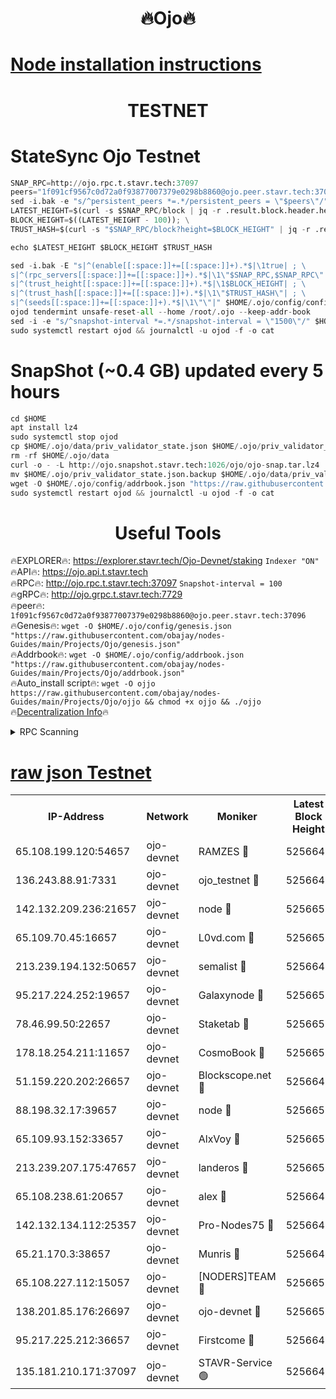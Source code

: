 <h1 align="center"> 🔥Ojo🔥</h1>

[Node installation instructions](https://github.com/obajay/nodes-Guides/tree/main/Projects/Ojo)
=

<h1 align="center"> TESTNET</h1>

# StateSync Ojo Testnet
```python
SNAP_RPC=http://ojo.rpc.t.stavr.tech:37097
peers="1f091cf9567c0d72a0f93877007379e0298b8860@ojo.peer.stavr.tech:37096"
sed -i.bak -e "s/^persistent_peers *=.*/persistent_peers = \"$peers\"/" $HOME/.ojo/config/config.toml
LATEST_HEIGHT=$(curl -s $SNAP_RPC/block | jq -r .result.block.header.height); \
BLOCK_HEIGHT=$((LATEST_HEIGHT - 100)); \
TRUST_HASH=$(curl -s "$SNAP_RPC/block?height=$BLOCK_HEIGHT" | jq -r .result.block_id.hash)

echo $LATEST_HEIGHT $BLOCK_HEIGHT $TRUST_HASH

sed -i.bak -E "s|^(enable[[:space:]]+=[[:space:]]+).*$|\1true| ; \
s|^(rpc_servers[[:space:]]+=[[:space:]]+).*$|\1\"$SNAP_RPC,$SNAP_RPC\"| ; \
s|^(trust_height[[:space:]]+=[[:space:]]+).*$|\1$BLOCK_HEIGHT| ; \
s|^(trust_hash[[:space:]]+=[[:space:]]+).*$|\1\"$TRUST_HASH\"| ; \
s|^(seeds[[:space:]]+=[[:space:]]+).*$|\1\"\"|" $HOME/.ojo/config/config.toml
ojod tendermint unsafe-reset-all --home /root/.ojo --keep-addr-book
sed -i -e "s/^snapshot-interval *=.*/snapshot-interval = \"1500\"/" $HOME/.ojo/config/app.toml
sudo systemctl restart ojod && journalctl -u ojod -f -o cat
```
# SnapShot (~0.4 GB) updated every 5 hours
```python
cd $HOME
apt install lz4
sudo systemctl stop ojod
cp $HOME/.ojo/data/priv_validator_state.json $HOME/.ojo/priv_validator_state.json.backup
rm -rf $HOME/.ojo/data
curl -o - -L http://ojo.snapshot.stavr.tech:1026/ojo/ojo-snap.tar.lz4 | lz4 -c -d - | tar -x -C $HOME/.ojo --strip-components 2
mv $HOME/.ojo/priv_validator_state.json.backup $HOME/.ojo/data/priv_validator_state.json
wget -O $HOME/.ojo/config/addrbook.json "https://raw.githubusercontent.com/obajay/nodes-Guides/main/Projects/Ojo/addrbook.json"
sudo systemctl restart ojod && journalctl -u ojod -f -o cat
```
 <h1 align="center"> Useful Tools</h1>

🔥EXPLORER🔥:        https://explorer.stavr.tech/Ojo-Devnet/staking        `Indexer "ON"` \
🔥API🔥:                     https://ojo.api.t.stavr.tech \
🔥RPC🔥:                    http://ojo.rpc.t.stavr.tech:37097              `Snapshot-interval = 100` \
🔥gRPC🔥:                  http://ojo.grpc.t.stavr.tech:7729 \
🔥peer🔥:                   `1f091cf9567c0d72a0f93877007379e0298b8860@ojo.peer.stavr.tech:37096` \
🔥Genesis🔥:    ```wget -O $HOME/.ojo/config/genesis.json "https://raw.githubusercontent.com/obajay/nodes-Guides/main/Projects/Ojo/genesis.json"``` \
🔥Addrbook🔥:    ```wget -O $HOME/.ojo/config/addrbook.json "https://raw.githubusercontent.com/obajay/nodes-Guides/main/Projects/Ojo/addrbook.json"``` \
🔥Auto_install script🔥: ```wget -O ojjo https://raw.githubusercontent.com/obajay/nodes-Guides/main/Projects/Ojo/ojjo && chmod +x ojjo && ./ojjo``` \
🔥[Decentralization Info](https://github.com/obajay/StateSync-snapshots/tree/main/Projects/Ojo/Decentralization)🔥



<details>
<summary>RPC Scanning</summary>

<h2 align="center"> We scan nodes in real time every 4 hours. And we provide the final result of RPC endpoints.
We cannot influence the operation of these nodes in any way. </h2>


```python
If Voting Power is higher than 0 --> then the Node is a validator of the network and may be subject to attack and be a potential threat to the chain.
```
```python
We marked such validators with a red symbol
```

</details>

[raw json Testnet](https://rpc-check.ojot.stavr.tech/ojot/rpc-ojot-result.json)
=


<table><tr><th>IP-Address</th><th>Network</th><th>Moniker</th><th>Latest Block Height</th><th>Earliest Block Height</th><th>Catching Up</th><th>Tx Index</th><th>Voting Power</th><th>Scan Time</th></tr><tr><td>65.108.199.120:54657</td><td>ojo-devnet</td><td>RAMZES 🔴</td><td>5256648</td><td>306156</td><td>False</td><td>on</td><td>15420</td><td>2024-02-02T23:47:18.262751820UTC</td></tr><tr><td>136.243.88.91:7331</td><td>ojo-devnet</td><td>ojo_testnet 🔴</td><td>5256649</td><td>308845</td><td>False</td><td>on</td><td>1000</td><td>2024-02-02T23:47:24.541505320UTC</td></tr><tr><td>142.132.209.236:21657</td><td>ojo-devnet</td><td>node 🔴</td><td>5256652</td><td>350001</td><td>False</td><td>on</td><td>1999</td><td>2024-02-02T23:47:41.782837686UTC</td></tr><tr><td>65.109.70.45:16657</td><td>ojo-devnet</td><td>L0vd.com 🔴</td><td>5256653</td><td>695918</td><td>False</td><td>off</td><td>998</td><td>2024-02-02T23:47:48.204621723UTC</td></tr><tr><td>213.239.194.132:50657</td><td>ojo-devnet</td><td>semalist 🔴</td><td>5256648</td><td>3223522</td><td>False</td><td>on</td><td>21037</td><td>2024-02-02T23:47:18.535157858UTC</td></tr><tr><td>95.217.224.252:19657</td><td>ojo-devnet</td><td>Galaxynode 🔴</td><td>5256653</td><td>3685492</td><td>False</td><td>on</td><td>11888</td><td>2024-02-02T23:47:47.157367662UTC</td></tr><tr><td>78.46.99.50:22657</td><td>ojo-devnet</td><td>Staketab 🔴</td><td>5256653</td><td>4254801</td><td>False</td><td>on</td><td>1276</td><td>2024-02-02T23:47:48.465060135UTC</td></tr><tr><td>178.18.254.211:11657</td><td>ojo-devnet</td><td>CosmoBook 🔴</td><td>5256653</td><td>4392001</td><td>False</td><td>off</td><td>1047</td><td>2024-02-02T23:47:44.175398163UTC</td></tr><tr><td>51.159.220.202:26657</td><td>ojo-devnet</td><td>Blockscope.net 🔴</td><td>5256648</td><td>4425001</td><td>False</td><td>on</td><td>1814</td><td>2024-02-02T23:47:17.507640468UTC</td></tr><tr><td>88.198.32.17:39657</td><td>ojo-devnet</td><td>node 🔴</td><td>5256653</td><td>4710001</td><td>False</td><td>on</td><td>91841</td><td>2024-02-02T23:47:44.417163939UTC</td></tr><tr><td>65.109.93.152:33657</td><td>ojo-devnet</td><td>AlxVoy 🔴</td><td>5256652</td><td>4943001</td><td>False</td><td>on</td><td>4491415</td><td>2024-02-02T23:47:41.518289929UTC</td></tr><tr><td>213.239.207.175:47657</td><td>ojo-devnet</td><td>landeros 🔴</td><td>5256651</td><td>4967924</td><td>False</td><td>off</td><td>11083</td><td>2024-02-02T23:47:35.053748966UTC</td></tr><tr><td>65.108.238.61:20657</td><td>ojo-devnet</td><td>alex 🔴</td><td>5256648</td><td>5131001</td><td>False</td><td>on</td><td>11359</td><td>2024-02-02T23:47:17.871406367UTC</td></tr><tr><td>142.132.134.112:25357</td><td>ojo-devnet</td><td>Pro-Nodes75 🔴</td><td>5256649</td><td>5156649</td><td>False</td><td>on</td><td>24651</td><td>2024-02-02T23:47:21.591790888UTC</td></tr><tr><td>65.21.170.3:38657</td><td>ojo-devnet</td><td>Munris 🔴</td><td>5256649</td><td>5156649</td><td>False</td><td>off</td><td>20123</td><td>2024-02-02T23:47:23.960288205UTC</td></tr><tr><td>65.108.227.112:15057</td><td>ojo-devnet</td><td>[NODERS]TEAM 🔴</td><td>5256653</td><td>5156653</td><td>False</td><td>off</td><td>9999</td><td>2024-02-02T23:47:47.549814990UTC</td></tr><tr><td>138.201.85.176:26697</td><td>ojo-devnet</td><td>ojo-devnet 🔴</td><td>5256653</td><td>5156653</td><td>False</td><td>on</td><td>1000024000</td><td>2024-02-02T23:47:47.882181526UTC</td></tr><tr><td>95.217.225.212:36657</td><td>ojo-devnet</td><td>Firstcome 🔴</td><td>5256649</td><td>5251946</td><td>False</td><td>on</td><td>13566</td><td>2024-02-02T23:47:24.292984239UTC</td></tr><tr><td>135.181.210.171:37097</td><td>ojo-devnet</td><td>STAVR-Service 🟢</td><td>5256648</td><td>5256501</td><td>False</td><td>on</td><td>0</td><td>2024-02-02T23:47:19.260721707UTC</td></tr></table>
